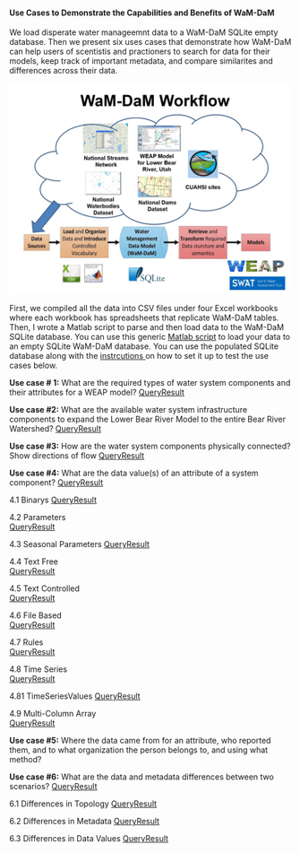 #### Use Cases to Demonstrate the Capabilities and Benefits of WaM-DaM

We load disperate water manageemnt data to a WaM-DaM SQLite empty database. Then we present six uses cases that demonstrate how WaM-DaM can help users of scentistis and practioners to search for data for their models, keep track of important metadata, and compare similarites and differences across their data.

![](https://github.com/amabdallah/WaM-DaM/blob/master/Files/Figures/WaM-DaM_workflowExample.JPG)

First, we compiled all the data into CSV files under four Excel workbooks where each workbook has spreadsheets that replicate WaM-DaM tables. Then, I wrote a Matlab script to parse and then load data to the WaM-DaM SQLite database. You can use this generic [Matlab script](https://github.com/amabdallah/WaM-DaM/blob/master/Files/MatlabScript/AutomateLoadingDataToWaMDaM.m) to load your data to an empty SQLite WaM-DaM database. You can use the populated SQLite database along with the  <a href="https://github.com/amabdallah/WaM-DaM/blob/master/docs/SQLite_Instructions.md" target="_blank"> instrcutions </a> on how to set it up to test the use cases below. 

**Use case # 1:** What are the required types of water system components and their attributes for a WEAP model?
[Query]()[Result]()  

**Use case #2:** What are the available water system infrastructure components to expand the Lower Bear River Model to the entire Bear River Watershed? 
[Query]()[Result]()  

**Use case #3:** How are the water system components physically connected? Show directions of flow 
[Query]()[Result]()  


**Use case #4:** What are the data value(s) of an attribute of a system component?
[Query]()[Result]()  

4.1 Binarys
[Query]()[Result]()  

4.2 Parameters  
[Query]()[Result]() 

4.3 Seasonal Parameters 
[Query]()[Result]()  

4.4 Text Free  
[Query]()[Result]()  

4.5 Text Controlled    
[Query]()[Result]()    

4.6 File Based  
[Query]()[Result]()  

4.7 Rules  
[Query]()[Result]()    

4.8 Time Series    
[Query]()[Result]()  

4.81 TimeSeriesValues
[Query]()[Result]()  

4.9 Multi-Column Array    
[Query]()[Result]()    

**Use case #5:** Where the data came from for an attribute, who reported them, and to what organization the person belongs to, and using what method?

**Use case #6:** What are the data and metadata differences between two scenarios?
[Query]()[Result]()  

6.1 Differences in Topology 
[Query]()[Result]()  

6.2 Differences in Metadata
[Query]()[Result]()  

6.3 Differences in Data Values 
[Query]()[Result]()  


